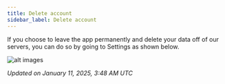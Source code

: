 ```yaml
---
title: Delete account
sidebar_label: Delete account
---
```


If you choose to leave the app permanently and delete your data off of our servers, you can do so by going to Settings as shown below.

![alt images](https://cdn.hashnode.com/res/hashnode/image/upload/v1735735693770/b5fbbcd3-2d69-4124-a035-c086c20cf156.png?auto=compress,format&format=webp&q=75)

*Updated on January 11, 2025, 3:48 AM UTC*